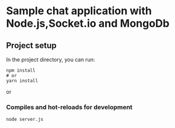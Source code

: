 # Sample chat application with Node.js,Socket.io and MongoDb


## Project setup

In the project directory, you can run:

```
npm install
# or
yarn install
```

or

### Compiles and hot-reloads for development

```
node server.js
```


